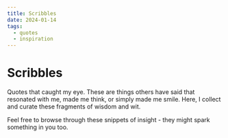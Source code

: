 ```yaml
---
title: Scribbles
date: 2024-01-14
tags:
  - quotes
  - inspiration
---
```


# Scribbles

Quotes that caught my eye. These are things others have said that resonated with me, made me think, or simply made me smile. Here, I collect and curate these fragments of wisdom and wit.

Feel free to browse through these snippets of insight - they might spark something in you too.
